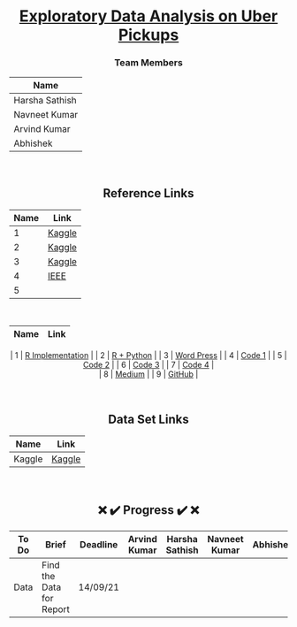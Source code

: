 <div align = "center">

# [Exploratory Data Analysis on Uber Pickups](#)

### Team Members

| Name           |
|----------------|
| Harsha Sathish   |
| Navneet Kumar    |
| Arvind Kumar    | 
| Abhishek   |
  
  
<br/>
  
## Reference Links

| Name           | Link |
|----------------|---------------|
| 1 | [Kaggle](https://www.kaggle.com/fivethirtyeight/uber-pickups-in-new-york-city) |
| 2 | [Kaggle](https://www.kaggle.com/aditisaxena20/exploratory-analysis-on-uber-pickups) |
| 3 | [Kaggle](https://www.kaggle.com/dotman/data-exploration-and-visualization) |
| 4 | [IEEE](https://ieeexplore.ieee.org/document/9368922) |
| 5 | []() |

  
<br/>
  
  
| Name           | Link |
|----------------|---------------|
  
| 1 | [R Implementation](https://data-flair.training/blogs/r-data-science-project-uber-data-analysis/) |
| 2 | [R + Python](https://github.com/MachineLearningWithHuman/Projects/tree/master/Project%20UBER) |
| 3 | [Word Press](https://aboutdatascience.wordpress.com/2017/04/04/comprehensive-analysis-of-uber-dataset/) |
| 4 | [Code 1](https://github.com/geoninja/Uber-Data-Analysis/blob/master/NYC_Uber_Rides.ipynb) |
| 5 | [Code 2](https://github.com/prashantwitty/Uber-Trip-Data-Analysis) |
| 6 | [Code 3](https://github.com/VismayTandel/UberDataAnalysis) |
| 7 | [Code 4](https://github.com/CrimsonSaber/Uber-DataAnalysis/) |   
| 8 | [Medium](https://medium.com/analytics-vidhya/exploratory-data-analysis-of-uber-pickups-in-nyc-from-april-to-september-2014-ec78d5a35f78) |
| 9 | [GitHub](https://github.com/MachineLearningWithHuman/Projects/tree/master/Project%20UBER) |
  
  <br/>
  
## Data Set Links

| Name           | Link |
|----------------|---------------|
|  Kaggle   | [Kaggle](https://www.kaggle.com/fivethirtyeight/uber-pickups-in-new-york-city/download) |
  
<br/>
  
## :x: :heavy_check_mark: Progress :heavy_check_mark: :x: 

| To Do           | Brief | Deadline | Arvind Kumar | Harsha Sathish | Navneet Kumar  | Abhishek |
|----------------|---------------|---------------|----------------|---------------|---------------|---------------|
| Data | Find the Data for Report | 14/09/21 |  |  |  |  |  |

  
</div>


